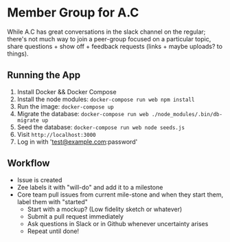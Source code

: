 # Member Group for A.C
While A.C has great conversations in the slack channel on the regular; there's not much way to join a peer-group focused on a particular topic, share questions + show off + feedback requests (links + maybe uploads? to things).

## Running the App


1. Install Docker && Docker Compose
1. Install the node modules: `docker-compose run web npm install`
1. Run the image: `docker-compose up`
1. Migrate the database: `docker-compose run web ./node_modules/.bin/db-migrate up`
1. Seed the database: `docker-compose run web node seeds.js`
1. Visit `http://localhost:3000`
1. Log in with 'test@example.com:password'


## Workflow

* Issue is created
* Zee labels it with "will-do" and add it to a milestone
* Core team pull issues from current mile-stone and when they start them, label them with "started"
  * Start with a mockup? (Low fidelity sketch or whatever)
  * Submit a pull request immediately
  * Ask questions in Slack or in Github whenever uncertainty arises
  * Repeat until done!
